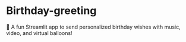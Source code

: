 # Birthday-greeting
🎂 A fun Streamlit app to send personalized birthday wishes with music, video, and virtual balloons!
